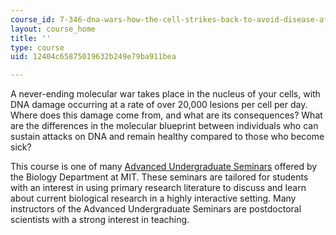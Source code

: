 ```yaml
---
course_id: 7-346-dna-wars-how-the-cell-strikes-back-to-avoid-disease-after-attacks-on-dna-fall-2013
layout: course_home
title: ''
type: course
uid: 12404c65875019632b249e79ba911bea

---
```

A never-ending molecular war takes place in the nucleus of your cells, with DNA damage occurring at a rate of over 20,000 lesions per cell per day. Where does this damage come from, and what are its consequences? What are the differences in the molecular blueprint between individuals who can sustain attacks on DNA and remain healthy compared to those who become sick?

This course is one of many [Advanced Undergraduate Seminars](https://biology.mit.edu/undergraduate/course_listings/advanced_undergraduate_seminars) offered by the Biology Department at MIT. These seminars are tailored for students with an interest in using primary research literature to discuss and learn about current biological research in a highly interactive setting. Many instructors of the Advanced Undergraduate Seminars are postdoctoral scientists with a strong interest in teaching.
